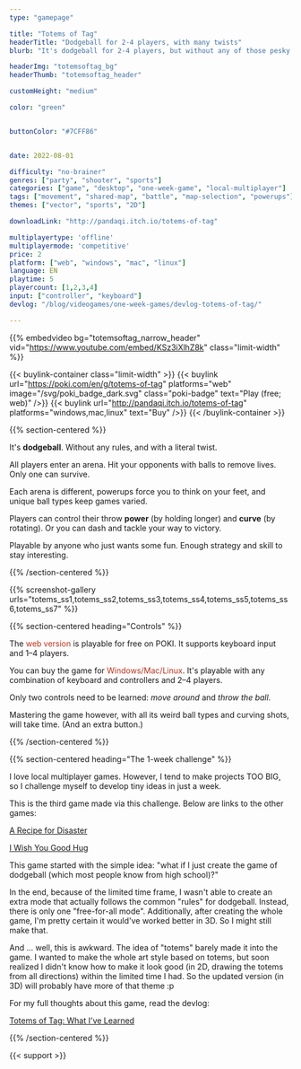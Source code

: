```yaml
---
type: "gamepage"

title: "Totems of Tag"
headerTitle: "Dodgeball for 2-4 players, with many twists"
blurb: "It's dodgeball for 2-4 players, but without any of those pesky rules!"

headerImg: "totemsoftag_bg"
headerThumb: "totemsoftag_header"

customHeight: "medium"

color: "green"


buttonColor: "#7CFF86"


date: 2022-08-01

difficulty: "no-brainer"
genres: ["party", "shooter", "sports"]
categories: ["game", "desktop", "one-week-game", "local-multiplayer"]
tags: ["movement", "shared-map", "battle", "map-selection", "powerups"]
themes: ["vector", "sports", "2D"]

downloadLink: "http://pandaqi.itch.io/totems-of-tag"

multiplayertype: 'offline'
multiplayermode: 'competitive'
price: 2
platform: ["web", "windows", "mac", "linux"]
language: EN
playtime: 5
playercount: [1,2,3,4]
input: ["controller", "keyboard"]
devlog: "/blog/videogames/one-week-games/devlog-totems-of-tag/"

---
```


{{% embedvideo bg="totemsoftag_narrow_header" vid="https://www.youtube.com/embed/KSz3iXlhZ8k" class="limit-width" %}}

{{< buylink-container class="limit-width" >}}
{{< buylink url="https://poki.com/en/g/totems-of-tag" platforms="web" image="/svg/poki_badge_dark.svg" class="poki-badge" text="Play (free; web)" />}} 
{{< buylink url="http://pandaqi.itch.io/totems-of-tag" platforms="windows,mac,linux" text="Buy" />}} 
{{< /buylink-container >}}

{{% section-centered %}}

It's **dodgeball**. Without any rules, and with a literal twist.

All players enter an arena. Hit your opponents with balls to remove lives. Only one can survive.

Each arena is different, powerups force you to think on your feet, and unique ball types keep games varied.

Players can control their throw **power** (by holding longer) and **curve** (by rotating). Or you can dash and tackle your way to victory.

Playable by anyone who just wants some fun. Enough strategy and skill to stay interesting.

{{% /section-centered %}}

{{% screenshot-gallery urls="totems_ss1,totems_ss2,totems_ss3,totems_ss4,totems_ss5,totems_ss6,totems_ss7" %}}

{{% section-centered heading="Controls" %}}

The <span style="color:#b8341f;">web version</span> is playable for free on POKI. It supports keyboard input and 1&ndash;4 players.

You can buy the game for <span style="color:#b8341f;">Windows/Mac/Linux</span>. It's playable with any combination of keyboard and controllers and 2&ndash;4 players.

Only two controls need to be learned: <em>move around</em> and <em>throw the ball</em>.

Mastering the game however, with all its weird ball types and curving shots, will take time. (And an extra button.)

{{% /section-centered %}}

{{% section-centered heading="The 1-week challenge" %}}

I love local multiplayer games. However, I tend to make projects TOO BIG, so I challenge myself to develop tiny ideas in just a week.

This is the third game made via this challenge. Below are links to the other games:

[A Recipe for Disaster](https://pandaqi.com/a-recipe-for-disaster)

[I Wish You Good Hug](https://pandaqi.com/i-wish-you-good-hug)

This game started with the simple idea: "what if I just create the game of dodgeball (which most people know from high school)?"

In the end, because of the limited time frame, I wasn't able to create an extra mode that actually follows the common "rules" for dodgeball. Instead, there is only one "free-for-all mode". Additionally, after creating the whole game, I'm pretty certain it would've worked better in 3D. So I might still make that.

And ... well, this is awkward. The idea of "totems" barely made it into the game. I wanted to make the whole art style based on totems, but soon realized I didn't know how to make it look good (in 2D, drawing the totems from all directions) within the limited time I had. So the updated version (in 3D) will probably have more of that theme :p

For my full thoughts about this game, read the devlog: 

[Totems of Tag: What I've Learned](/blog/videogames/one-week-games/devlog-totems-of-tag)

{{% /section-centered %}}

{{< support >}}